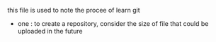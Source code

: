 this file is used to note the procee of learn git
* one : to create a repository, consider the size of file that could be uploaded in the future
